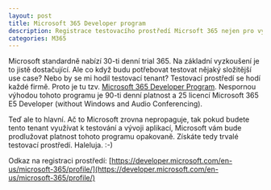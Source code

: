 ```yaml
---
layout: post
title: Microsoft 365 Developer program
description: Registrace testovacího prostředí Micrsoft 365 nejen pro vývojáře
categories: M365
---
```

Microsoft standardně nabízí 30-ti denní trial 365. Na základní vyzkoušení je to jistě dostačující. Ale co když budu potřebovat testovat nějaký složitější use case? Nebo by se mi hodil testovací tenant? Testovací prostředí se hodí každé firmě. Proto je tu tzv. [Microsoft 365 Developer Program](https://developer.microsoft.com/en-us/microsoft-365/dev-program). Nespornou výhodou tohoto programu je 90-ti denní platnost a 25 licencí Microsoft 365 E5 Developer (without Windows and Audio Conferencing).

Teď ale to hlavní. Ač to Microsoft zrovna nepropaguje, tak pokud budete tento tenant využívat k testování a vývoji aplikací, Microsoft vám bude prodlužovat platnost tohoto programu opakovaně. Získáte tedy trvalé testovací prostředí. Haleluja. :-)

Odkaz na registraci prostředí: [https://developer.microsoft.com/en-us/microsoft-365/profile/](https://developer.microsoft.com/en-us/microsoft-365/profile/)